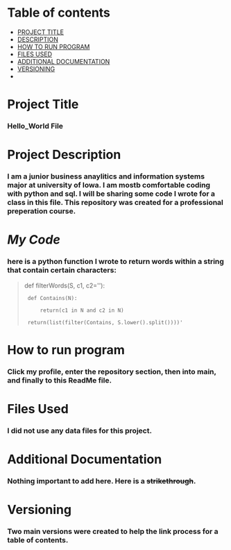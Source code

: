# Table of contents

- [PROJECT TITLE](#Project-Title)
- [DESCRIPTION](#Description)
- [HOW TO RUN PROGRAM](#How-to-run-program)
- [FILES USED](#files-used)
- [ADDITIONAL DOCUMENTATION](#additional-documentation)
- [VERSIONING](#versioning)
- 
# Project Title
### **Hello_World File**

# Project Description
### I am a junior business anaylitics and information systems major at university of Iowa. I am mostb comfortable coding with python and sql. I will be sharing some code I wrote for a class in this file. This repository was created for a professional preperation course.

# *My Code*
### here is a python function I wrote to return words within a string that contain certain characters:

>  def filterWords(S, c1, c2=''):
> 
>      def Contains(N):
>      
>          return(c1 in N and c2 in N)
>          
>      return(list(filter(Contains, S.lower().split())))'

# How to run program
### Click my profile, enter the repository section, then into main, and finally to this ReadMe file.

# Files Used
### I did not use any data files for this project.

# Additional Documentation
### Nothing important to add here. Here is a ~~strikethrough~~.

# Versioning
### Two main versions were created to help the link process for a table of contents.
